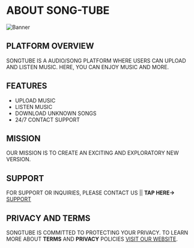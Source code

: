 # ABOUT SONG-TUBE

![Banner](images/bn.png)

## PLATFORM OVERVIEW
SONGTUBE IS A AUDIO/SONG PLATFORM WHERE USERS CAN UPLOAD AND LISTEN MUSIC. HERE, YOU CAN ENJOY MUSIC AND MORE.

## FEATURES
- UPLOAD MUSIC
- LISTEN MUSIC
- DOWNLOAD UNKNOWN SONGS
- 24/7 CONTACT SUPPORT

## MISSION
OUR MISSION IS TO CREATE AN EXCITING AND EXPLORATORY NEW VERSION.

## SUPPORT
FOR SUPPORT OR INQUIRIES, PLEASE CONTACT US || **TAP HERE→** [SUPPORT](mailto:selldiamond99@gmail.com)

## PRIVACY AND TERMS
SONGTUBE IS COMMITTED TO PROTECTING YOUR PRIVACY. TO LEARN MORE ABOUT **TERMS** AND **PRIVACY** POLICIES [VISIT OUR WEBSITE](#).
